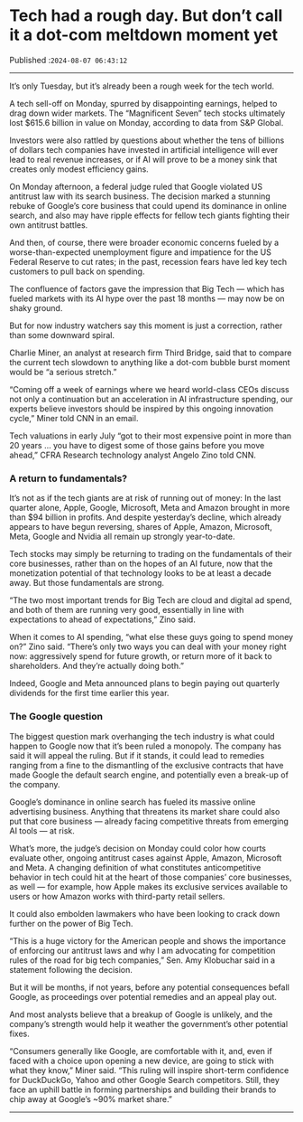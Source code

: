 # Tech had a rough day. But don’t call it a dot-com meltdown moment yet

Published :`2024-08-07 06:43:12`

---

It’s only Tuesday, but it’s already been a rough week for the tech world.

A tech sell-off on Monday, spurred by disappointing earnings, helped to drag down wider markets. The “Magnificent Seven” tech stocks ultimately lost $615.6 billion in value on Monday, according to data from S&P Global.

Investors were also rattled by questions about whether the tens of billions of dollars tech companies have invested in artificial intelligence will ever lead to real revenue increases, or if AI will prove to be a money sink that creates only modest efficiency gains.

On Monday afternoon, a federal judge ruled that Google violated US antitrust law with its search business. The decision marked a stunning rebuke of Google’s core business that could upend its dominance in online search, and also may have ripple effects for fellow tech giants fighting their own antitrust battles.

And then, of course, there were broader economic concerns fueled by a worse-than-expected unemployment figure and impatience for the US Federal Reserve to cut rates; in the past, recession fears have led key tech customers to pull back on spending.

The confluence of factors gave the impression that Big Tech — which has fueled markets with its AI hype over the past 18 months — may now be on shaky ground.

But for now industry watchers say this moment is just a correction, rather than some downward spiral.

Charlie Miner, an analyst at research firm Third Bridge, said that to compare the current tech slowdown to anything like a dot-com bubble burst moment would be “a serious stretch.”

“Coming off a week of earnings where we heard world-class CEOs discuss not only a continuation but an acceleration in AI infrastructure spending, our experts believe investors should be inspired by this ongoing innovation cycle,” Miner told CNN in an email.

Tech valuations in early July “got to their most expensive point in more than 20 years … you have to digest some of those gains before you move ahead,” CFRA Research technology analyst Angelo Zino told CNN.

### A return to fundamentals?

It’s not as if the tech giants are at risk of running out of money: In the last quarter alone, Apple, Google, Microsoft, Meta and Amazon brought in more than $94 billion in profits. And despite yesterday’s decline, which already appears to have begun reversing, shares of Apple, Amazon, Microsoft, Meta, Google and Nvidia all remain up strongly year-to-date.

Tech stocks may simply be returning to trading on the fundamentals of their core businesses, rather than on the hopes of an AI future, now that the monetization potential of that technology looks to be at least a decade away. But those fundamentals are strong.

“The two most important trends for Big Tech are cloud and digital ad spend, and both of them are running very good, essentially in line with expectations to ahead of expectations,” Zino said.

When it comes to AI spending, “what else these guys going to spend money on?” Zino said. “There’s only two ways you can deal with your money right now: aggressively spend for future growth, or return more of it back to shareholders. And they’re actually doing both.”

Indeed, Google and Meta announced plans to begin paying out quarterly dividends for the first time earlier this year.

### The Google question

The biggest question mark overhanging the tech industry is what could happen to Google now that it’s been ruled a monopoly. The company has said it will appeal the ruling. But if it stands, it could lead to remedies ranging from a fine to the dismantling of the exclusive contracts that have made Google the default search engine, and potentially even a break-up of the company.

Google’s dominance in online search has fueled its massive online advertising business. Anything that threatens its market share could also put that core business — already facing competitive threats from emerging AI tools — at risk.

What’s more, the judge’s decision on Monday could color how courts evaluate other, ongoing antitrust cases against Apple, Amazon, Microsoft and Meta. A changing definition of what constitutes anticompetitive behavior in tech could hit at the heart of those companies’ core businesses, as well — for example, how Apple makes its exclusive services available to users or how Amazon works with third-party retail sellers.

It could also embolden lawmakers who have been looking to crack down further on the power of Big Tech.

“This is a huge victory for the American people and shows the importance of enforcing our antitrust laws and why I am advocating for competition rules of the road for big tech companies,” Sen. Amy Klobuchar said in a statement following the decision.

But it will be months, if not years, before any potential consequences befall Google, as proceedings over potential remedies and an appeal play out.

And most analysts believe that a breakup of Google is unlikely, and the company’s strength would help it weather the government’s other potential fixes.

“Consumers generally like Google, are comfortable with it, and, even if faced with a choice upon opening a new device, are going to stick with what they know,” Miner said. “This ruling will inspire short-term confidence for DuckDuckGo, Yahoo and other Google Search competitors. Still, they face an uphill battle in forming partnerships and building their brands to chip away at Google’s ~90% market share.”

---

